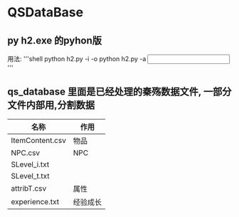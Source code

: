 # QSDataBase
## py h2.exe 的pyhon版
用法:
'''shell
	python h2.py -i <inputfile> -o <outputfile>
	python h2.py -a <input dir>
'''
## qs_database 里面是已经处理的秦殇数据文件, 一部分文件内部用,分割数据
名称            | 作用     
----------------|-----------
ItemContent.csv | 物品     
NPC.csv         | NPC      
SLevel_i.txt    |          
SLevel_t.txt    |          
attribT.csv     | 属性     
experience.txt  | 经验成长 
